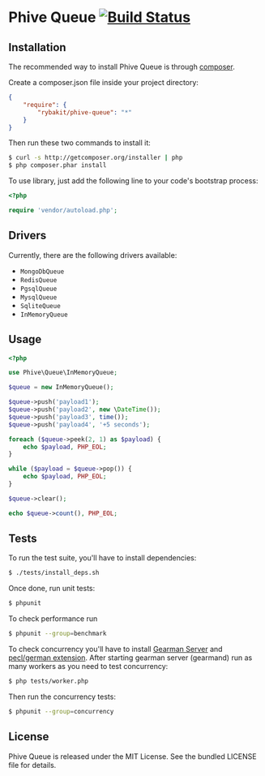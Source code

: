 Phive Queue [![Build Status](https://secure.travis-ci.org/rybakit/phive-queue.png?branch=master)](http://travis-ci.org/rybakit/phive-queue)
===========

## Installation

The recommended way to install Phive Queue is through [composer](http://getcomposer.org).

Create a composer.json file inside your project directory:

``` json
{
    "require": {
        "rybakit/phive-queue": "*"
    }
}
```

Then run these two commands to install it:

``` bash
$ curl -s http://getcomposer.org/installer | php
$ php composer.phar install
```

To use library, just add the following line to your code's bootstrap process:

``` php
<?php

require 'vendor/autoload.php';
```

## Drivers

Currently, there are the following drivers available:

* `MongoDbQueue`
* `RedisQueue`
* `PgsqlQueue`
* `MysqlQueue`
* `SqliteQueue`
* `InMemoryQueue`


## Usage

``` php
<?php

use Phive\Queue\InMemoryQueue;

$queue = new InMemoryQueue();

$queue->push('payload1');
$queue->push('payload2', new \DateTime());
$queue->push('payload3', time());
$queue->push('payload4', '+5 seconds');

foreach ($queue->peek(2, 1) as $payload) {
    echo $payload, PHP_EOL;
}

while ($payload = $queue->pop()) {
    echo $payload, PHP_EOL;
}

$queue->clear();

echo $queue->count(), PHP_EOL;

```


## Tests

To run the test suite, you'll have to install dependencies:

``` bash
$ ./tests/install_deps.sh
```

Once done, run unit tests:

``` bash
$ phpunit
```

To check performance run

``` bash
$ phpunit --group=benchmark
```

To check concurrency you'll have to install [Gearman Server](http://gearman.org) and [pecl/german extension](http://pecl.php.net/package/gearman).
After starting gearman server (gearmand) run as many workers as you need to test concurrency:

``` bash
$ php tests/worker.php
```

Then run the concurrency tests:

``` bash
$ phpunit --group=concurrency
```


## License

Phive Queue is released under the MIT License. See the bundled LICENSE file for details.
